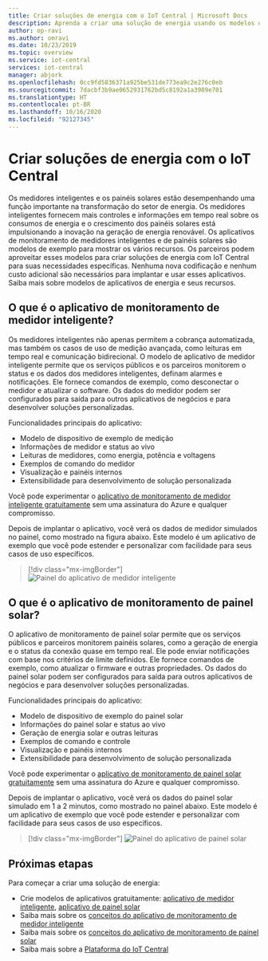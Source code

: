 ```yaml
---
title: Criar soluções de energia com o IoT Central | Microsoft Docs
description: Aprenda a criar uma solução de energia usando os modelos de aplicativo do Azure IoT Central.
author: op-ravi
ms.author: omravi
ms.date: 10/23/2019
ms.topic: overview
ms.service: iot-central
services: iot-central
manager: abjork
ms.openlocfilehash: 0cc9fd5836371a925be531de773ea9c2e276c0eb
ms.sourcegitcommit: 7dacbf3b9ae0652931762bd5c8192a1a3989e701
ms.translationtype: HT
ms.contentlocale: pt-BR
ms.lasthandoff: 10/16/2020
ms.locfileid: "92127345"
---
```

# <a name="build-energy-solutions-with-iot-central"></a>Criar soluções de energia com o IoT Central 




Os medidores inteligentes e os painéis solares estão desempenhando uma função importante na transformação do setor de energia. Os medidores inteligentes fornecem mais controles e informações em tempo real sobre os consumos de energia e o crescimento dos painéis solares está impulsionando a inovação na geração de energia renovável. Os aplicativos de monitoramento de medidores inteligentes e de painéis solares são modelos de exemplo para mostrar os vários recursos. Os parceiros podem aproveitar esses modelos para criar soluções de energia com IoT Central para suas necessidades específicas. Nenhuma nova codificação e nenhum custo adicional são necessários para implantar e usar esses aplicativos. Saiba mais sobre modelos de aplicativos de energia e seus recursos.


## <a name="what-is-the-smart-meter-monitoring-application"></a>O que é o aplicativo de monitoramento de medidor inteligente?
 Os medidores inteligentes não apenas permitem a cobrança automatizada, mas também os casos de uso de medição avançada, como leituras em tempo real e comunicação bidirecional. O modelo de aplicativo de medidor inteligente permite que os serviços públicos e os parceiros monitorem o status e os dados dos medidores inteligentes, definam alarmes e notificações. Ele fornece comandos de exemplo, como desconectar o medidor e atualizar o software. Os dados do medidor podem ser configurados para saída para outros aplicativos de negócios e para desenvolver soluções personalizadas. 

Funcionalidades principais do aplicativo: 

* Modelo de dispositivo de exemplo de medição 
* Informações de medidor e status ao vivo 
* Leituras de medidores, como energia, potência e voltagens
* Exemplos de comando do medidor 
* Visualização e painéis internos
* Extensibilidade para desenvolvimento de solução personalizada

Você pode experimentar o [aplicativo de monitoramento de medidor inteligente gratuitamente](https://apps.azureiotcentral.com/build/new/smart-meter-monitoring) sem uma assinatura do Azure e qualquer compromisso.


Depois de implantar o aplicativo, você verá os dados de medidor simulados no painel, como mostrado na figura abaixo. Este modelo é um aplicativo de exemplo que você pode estender e personalizar com facilidade para seus casos de uso específicos.

> [!div class="mx-imgBorder"]
> ![Painel do aplicativo de medidor inteligente](media/overview-iot-central-energy/smart-meter-app-dashboard.png)


## <a name="what-is-the-solar-panel-monitoring-application"></a>O que é o aplicativo de monitoramento de painel solar?
O aplicativo de monitoramento de painel solar permite que os serviços públicos e parceiros monitorem painéis solares, como a geração de energia e o status da conexão quase em tempo real. Ele pode enviar notificações com base nos critérios de limite definidos. Ele fornece comandos de exemplo, como atualizar o firmware e outras propriedades. Os dados do painel solar podem ser configurados para saída para outros aplicativos de negócios e para desenvolver soluções personalizadas. 

Funcionalidades principais do aplicativo: 

* Modelo de dispositivo de exemplo do painel solar 
* Informações do painel solar e status ao vivo
* Geração de energia solar e outras leituras
* Exemplos de comando e controle
* Visualização e painéis internos
* Extensibilidade para desenvolvimento de solução personalizada

Você pode experimentar o [aplicativo de monitoramento de painel solar gratuitamente](https://apps.azureiotcentral.com/build/new/solar-panel-monitoring) sem uma assinatura do Azure e qualquer compromisso.

Depois de implantar o aplicativo, você verá os dados do painel solar simulado em 1 a 2 minutos, como mostrado no painel abaixo. Este modelo é um aplicativo de exemplo que você pode estender e personalizar com facilidade para seus casos de uso específicos. 

> [!div class="mx-imgBorder"]
> ![Painel do aplicativo de painel solar](media/overview-iot-central-energy/solar-panel-app-dashboard.png)

## <a name="next-steps"></a>Próximas etapas
Para começar a criar uma solução de energia:
* Crie modelos de aplicativos gratuitamente: [aplicativo de medidor inteligente](https://apps.azureiotcentral.com/build/new/smart-meter-monitoring), [aplicativo de painel solar](https://apps.azureiotcentral.com/build/new/solar-panel-monitoring)
* Saiba mais sobre os [conceitos do aplicativo de monitoramento de medidor inteligente](./concept-iot-central-smart-meter-app.md)
* Saiba mais sobre os [conceitos do aplicativo de monitoramento de painel solar](./concept-iot-central-solar-panel-app.md)
* Saiba mais sobre a [Plataforma do IoT Central](../index.yml)